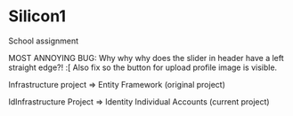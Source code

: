 # Silicon1

School assignment

MOST ANNOYING BUG: Why why why does the slider in header have a left straight edge?! :[
                   Also fix so the button for upload profile image is visible.

Infrastructure project => Entity Framework (original project)

IdInfrastructure Project => Identity Individual Accounts (current project)


